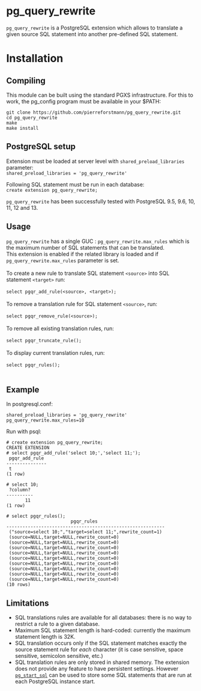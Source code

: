 # pg_query_rewrite
`pg_query_rewrite`  is a PostgreSQL extension which allows to translate a given source SQL statement into another pre-defined SQL statement.


# Installation
## Compiling

This module can be built using the standard PGXS infrastructure. For this to work, the pg_config program must be available in your $PATH:
  
`git clone https://github.com/pierreforstmann/pg_query_rewrite.git` <br>
`cd pg_query_rewrite` <br>
`make` <br>
`make install` <br>

## PostgreSQL setup

Extension must be loaded at server level with `shared_preload_libraries` parameter: <br> 
`shared_preload_libraries = 'pg_query_rewrite'` <br>

Following SQL statement must be run in each database: <br>
`create extension pg_query_rewrite;`

 `pg_query_rewrite` has been successfully tested with PostgreSQL 9.5, 9.6, 10, 11, 12 and 13.

## Usage
`pg_query_rewrite` has a single GUC : `pg_query_rewrite.max_rules` which is the maximum number of SQL statements that can be translated.
<br>
This extension is enabled if the related library is loaded and if `pg_query_rewrite.max_rules` parameter is set.
<br>
<br>
To create a new rule to translate SQL statement `<source>` into SQL statement `<target>` run: 
<br>
<br>
`select pgqr_add_rule(<source>, <target>);` 
<br>
<br>
To remove a translation rule for SQL statement `<source>`, run:
<br>
<br>
`select pgqr_remove_rule(<source>);`
<br>
<br>
To remove all existing translation rules, run:
<br>
<br>
`select pgqr_truncate_rule();`
<br>
<br>
To display current translation rules, run:
<br>
<br>
`select pgqr_rules();`
<br>
<br>
## Example

In postgresql.conf:

`shared_preload_libraries = 'pg_query_rewrite'` <br>
`pg_query_rewrite.max_rules=10`

Run with psql:
```
# create extension pg_query_rewrite;
CREATE EXTENSION
# select pgqr_add_rule('select 10;','select 11;');
 pgqr_add_rule 
---------------
 t
(1 row)

# select 10;
 ?column? 
----------
       11
(1 row)

# select pgqr_rules();
                        pgqr_rules                         
-----------------------------------------------------------
 ("source=select 10;","target=select 11;",rewrite_count=1)
 (source=NULL,target=NULL,rewrite_count=0)
 (source=NULL,target=NULL,rewrite_count=0)
 (source=NULL,target=NULL,rewrite_count=0)
 (source=NULL,target=NULL,rewrite_count=0)
 (source=NULL,target=NULL,rewrite_count=0)
 (source=NULL,target=NULL,rewrite_count=0)
 (source=NULL,target=NULL,rewrite_count=0)
 (source=NULL,target=NULL,rewrite_count=0)
 (source=NULL,target=NULL,rewrite_count=0)
(10 rows)

```
## Limitations

* SQL translations rules are available for all databases: there is no way to restrict a rule to a given database.
* Maximum SQL statement length is hard-coded: currently the maximum statement length is 32K.
* SQL translation occurs only if the SQL statement matches exactly the source statement rule for *each* character (it is case sensitive, space sensitive, semicolon sensitive, etc.)
* SQL translation rules are only stored in shared memory. The extension does not provide any feature to have persistent settings. However [`pg_start_sql`](https://github.com/pierreforstmann/pg_start_sql) can be used to store some SQL statements that are run at each PostgreSQL instance start.
